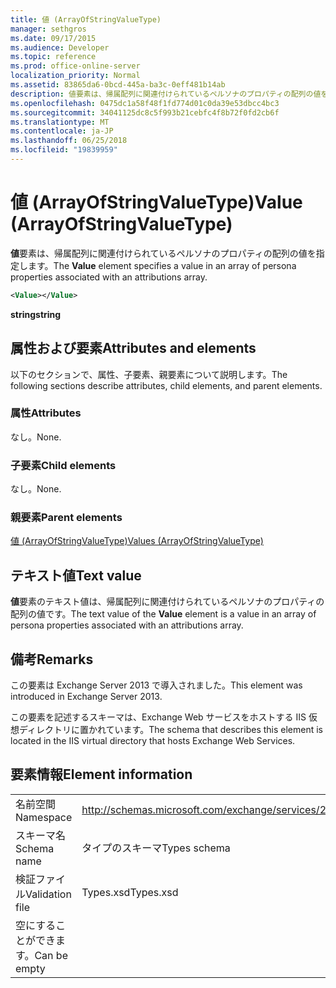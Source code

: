```yaml
---
title: 値 (ArrayOfStringValueType)
manager: sethgros
ms.date: 09/17/2015
ms.audience: Developer
ms.topic: reference
ms.prod: office-online-server
localization_priority: Normal
ms.assetid: 83865da6-0bcd-445a-ba3c-0eff481b14ab
description: 値要素は、帰属配列に関連付けられているペルソナのプロパティの配列の値を指定します。
ms.openlocfilehash: 0475dc1a58f48f1fd774d01c0da39e53dbcc4bc3
ms.sourcegitcommit: 34041125dc8c5f993b21cebfc4f8b72f0fd2cb6f
ms.translationtype: MT
ms.contentlocale: ja-JP
ms.lasthandoff: 06/25/2018
ms.locfileid: "19839959"
---
```

# <a name="value-arrayofstringvaluetype"></a><span data-ttu-id="89a38-103">値 (ArrayOfStringValueType)</span><span class="sxs-lookup"><span data-stu-id="89a38-103">Value (ArrayOfStringValueType)</span></span>

<span data-ttu-id="89a38-104">**値**要素は、帰属配列に関連付けられているペルソナのプロパティの配列の値を指定します。</span><span class="sxs-lookup"><span data-stu-id="89a38-104">The **Value** element specifies a value in an array of persona properties associated with an attributions array.</span></span> 
  
```XML
<Value></Value>
```

<span data-ttu-id="89a38-105">**string**</span><span class="sxs-lookup"><span data-stu-id="89a38-105">**string**</span></span>

## <a name="attributes-and-elements"></a><span data-ttu-id="89a38-106">属性および要素</span><span class="sxs-lookup"><span data-stu-id="89a38-106">Attributes and elements</span></span>

<span data-ttu-id="89a38-107">以下のセクションで、属性、子要素、親要素について説明します。</span><span class="sxs-lookup"><span data-stu-id="89a38-107">The following sections describe attributes, child elements, and parent elements.</span></span>
  
### <a name="attributes"></a><span data-ttu-id="89a38-108">属性</span><span class="sxs-lookup"><span data-stu-id="89a38-108">Attributes</span></span>

<span data-ttu-id="89a38-109">なし。</span><span class="sxs-lookup"><span data-stu-id="89a38-109">None.</span></span>
  
### <a name="child-elements"></a><span data-ttu-id="89a38-110">子要素</span><span class="sxs-lookup"><span data-stu-id="89a38-110">Child elements</span></span>

<span data-ttu-id="89a38-111">なし。</span><span class="sxs-lookup"><span data-stu-id="89a38-111">None.</span></span>
  
### <a name="parent-elements"></a><span data-ttu-id="89a38-112">親要素</span><span class="sxs-lookup"><span data-stu-id="89a38-112">Parent elements</span></span>

[<span data-ttu-id="89a38-113">値 (ArrayOfStringValueType)</span><span class="sxs-lookup"><span data-stu-id="89a38-113">Values (ArrayOfStringValueType)</span></span>](values-arrayofstringvaluetype.md)
  
## <a name="text-value"></a><span data-ttu-id="89a38-114">テキスト値</span><span class="sxs-lookup"><span data-stu-id="89a38-114">Text value</span></span>

<span data-ttu-id="89a38-115">**値**要素のテキスト値は、帰属配列に関連付けられているペルソナのプロパティの配列の値です。</span><span class="sxs-lookup"><span data-stu-id="89a38-115">The text value of the **Value** element is a value in an array of persona properties associated with an attributions array.</span></span> 
  
## <a name="remarks"></a><span data-ttu-id="89a38-116">備考</span><span class="sxs-lookup"><span data-stu-id="89a38-116">Remarks</span></span>

<span data-ttu-id="89a38-117">この要素は Exchange Server 2013 で導入されました。</span><span class="sxs-lookup"><span data-stu-id="89a38-117">This element was introduced in Exchange Server 2013.</span></span>
  
<span data-ttu-id="89a38-118">この要素を記述するスキーマは、Exchange Web サービスをホストする IIS 仮想ディレクトリに置かれています。</span><span class="sxs-lookup"><span data-stu-id="89a38-118">The schema that describes this element is located in the IIS virtual directory that hosts Exchange Web Services.</span></span>
  
## <a name="element-information"></a><span data-ttu-id="89a38-119">要素情報</span><span class="sxs-lookup"><span data-stu-id="89a38-119">Element information</span></span>

|||
|:-----|:-----|
|<span data-ttu-id="89a38-120">名前空間</span><span class="sxs-lookup"><span data-stu-id="89a38-120">Namespace</span></span>  <br/> |http://schemas.microsoft.com/exchange/services/2006/types  <br/> |
|<span data-ttu-id="89a38-121">スキーマ名</span><span class="sxs-lookup"><span data-stu-id="89a38-121">Schema name</span></span>  <br/> |<span data-ttu-id="89a38-122">タイプのスキーマ</span><span class="sxs-lookup"><span data-stu-id="89a38-122">Types schema</span></span>  <br/> |
|<span data-ttu-id="89a38-123">検証ファイル</span><span class="sxs-lookup"><span data-stu-id="89a38-123">Validation file</span></span>  <br/> |<span data-ttu-id="89a38-124">Types.xsd</span><span class="sxs-lookup"><span data-stu-id="89a38-124">Types.xsd</span></span>  <br/> |
|<span data-ttu-id="89a38-125">空にすることができます。</span><span class="sxs-lookup"><span data-stu-id="89a38-125">Can be empty</span></span>  <br/> ||
   

